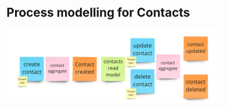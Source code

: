 # Process modelling for Contacts

![Process Level Modelling For Contacts](images/process-modelling-contacts.jpg)
